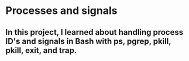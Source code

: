 # Processes and signals
## In this project, I learned about handling process ID's and signals in Bash with ps, pgrep, pkill, pkill, exit, and trap.
